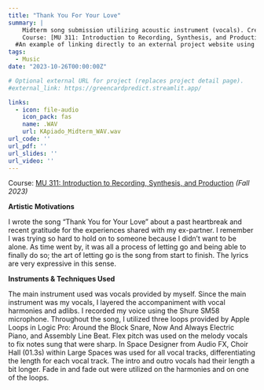 ```yaml
---
title: "Thank You For Your Love"
summary: | 
    Midterm song submission utilizing acoustic instrument (vocals). Created using Logic Pro for Mac.
    Course: [MU 311: Introduction to Recording, Synthesis, and Production](https://catalog.calpoly.edu/coursesaz/mu/#:~:text=MU%C2%A0311.%20Introduction%20to%20Recording%2C%20Synthesis%2C%20and%20Production)
  #An example of linking directly to an external project website using `external_link`.
tags:
  - Music
date: "2023-10-26T00:00:00Z"

# Optional external URL for project (replaces project detail page).
#external_link: https://greencardpredict.streamlit.app/

links:
  - icon: file-audio
    icon_pack: fas
    name: .WAV
    url: KApiado_Midterm_WAV.wav
url_code: ''
url_pdf: ''
url_slides: ''
url_video: ''
---
```

Course: [MU 311: Introduction to Recording, Synthesis, and Production](https://catalog.calpoly.edu/coursesaz/mu/#:~:text=MU%C2%A0311.%20Introduction%20to%20Recording%2C%20Synthesis%2C%20and%20Production) *(Fall 2023)*

**Artistic Motivations**

I wrote the song “Thank You for Your Love” about a past heartbreak and recent gratitude for the experiences shared with my ex-partner. I remember I was trying so hard to hold on to someone because I didn’t want to be alone. As time went by, it was all a process of letting go and being able to finally do so; the art of letting go is the song from start to finish. The lyrics are very expressive in this sense.

**Instruments & Techniques Used**

The main instrument used was vocals provided by myself. Since the main instrument was my vocals, I layered the accompaniment with vocal harmonies and adlibs. I recorded my voice using the Shure SM58 microphone. Throughout the song, I utilized three loops provided by Apple Loops in Logic Pro: Around the Block Snare, Now And Always Electric Piano, and Assembly Line Beat. Flex pitch was used on the melody vocals to fix notes sung that were sharp. In Space Designer from Audio FX, Choir Hall (01.3s) within Large Spaces was used for all vocal tracks, differentiating the length for each vocal track. The intro and outro vocals had their length a bit longer. Fade in and fade out were utilized on the harmonies and on one of the loops.
